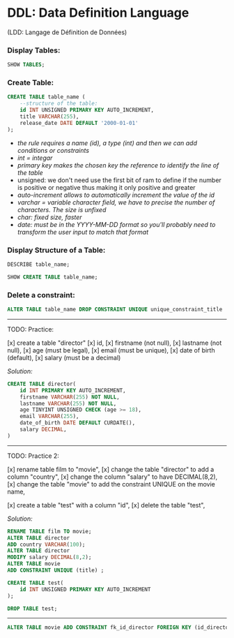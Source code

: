 # DDL: Data Definition Language

(LDD: Langage de Définition de Données)

### Display Tables:

```sql
SHOW TABLES;
```

### Create Table:

```sql
CREATE TABLE table_name (
    --structure of the table:
    id INT UNSIGNED PRIMARY KEY AUTO_INCREMENT,
    title VARCHAR(255),
    release_date DATE DEFAULT '2000-01-01'
);
```

- _the rule requires a name (id), a type (int) and then we can add conditions or constraints_
- _int = integar_
- _primary key makes the chosen key the reference to identify the line of the table_
- unsigned: we don't need use the first bit of ram to define if the number is positive or negative thus making it only positive and greater
- _auto-increment allows to automatically increment the value of the id_
- _varchar = variable character field, we have to precise the number of characters. The size is unfixed_
- _char: fixed size, faster_
- _date: must be in the YYYY-MM-DD format so you'll probably need to transform the user input to match that format_


### Display Structure of a Table:

```sql
DESCRIBE table_name;
```

```sql
SHOW CREATE TABLE table_name;
```

### Delete a constraint:

```sql
ALTER TABLE table_name DROP CONSTRAINT UNIQUE unique_constraint_title
```

---

TODO:
Practice:

[x] create a table "director"
[x] id,
[x] firstname (not null),
[x] lastname (not null),
[x] age (must be legal),
[x] email (must be unique),
[x] date of birth (default),
[x] salary (must be a decimal)

_Solution:_

```sql
CREATE TABLE director(
    id INT PRIMARY KEY AUTO_INCREMENT,
    firstname VARCHAR(255) NOT NULL,
    lastname VARCHAR(255) NOT NULL,
    age TINYINT UNSIGNED CHECK (age >= 18),
    email VARCHAR(255),
    date_of_birth DATE DEFAULT CURDATE(),
    salary DECIMAL,
)
```

---

TODO:
Practice 2:

[x] rename table film to "movie",
[x] change the table "director" to add a column "country",
[x] change the column "salary" to have DECIMAL(8,2),
[x] change the table "movie" to add the constraint UNIQUE on the movie name,

[x] create a table "test" with a column "id",
[x] delete the table "test",

_Solution:_

```sql
RENAME TABLE film TO movie;
ALTER TABLE director
ADD country VARCHAR(100);
ALTER TABLE director
MODIFY salary DECIMAL(8,2);
ALTER TABLE movie
ADD CONSTRAINT UNIQUE (title) ;
```

```sql
CREATE TABLE test(
    id INT UNSIGNED PRIMARY KEY AUTO_INCREMENT
);
```

```sql
DROP TABLE test;
```

---

```sql
ALTER TABLE movie ADD CONSTRAINT fk_id_director FOREIGN KEY (id_director) REFERENCES director (id);
```
